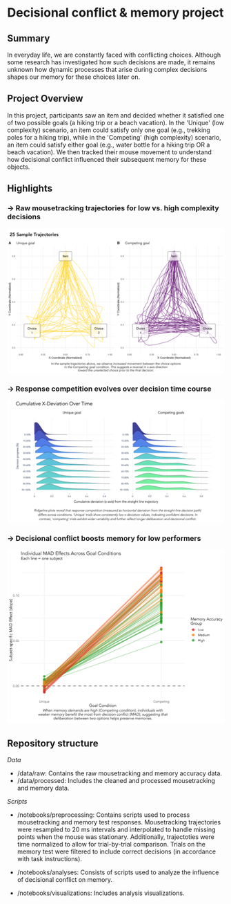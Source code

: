 # Decisional conflict & memory project
## Summary
In everyday life, we are constantly faced with conflicting choices. Although some research has investigated how such decisions are made, it remains unknown how dynamic processes that arise during complex decisions shapes our memory for these choices later on.

## Project Overview
In this project, participants saw an item and decided whether it satisfied one of two possible goals (a hiking trip or a beach vacation). In the 'Unique' (low complexity) scenario, an item could satisfy only one goal (e.g., trekking poles for a hiking trip), while in the 'Competing' (high complexity) scenario, an item could satisfy either goal (e.g., water bottle for a hiking trip OR a beach vacation). We then tracked their mouse movement to understand how decisional conflict influenced their subsequent memory for these objects. 

## Highlights 
### → Raw mousetracking trajectories for low vs. high complexity decisions 
<img src="visualizations/01_sample_trajectories.png" alt="Raw mousetracking trajectories across decision types" width="750">

### → Response competition evolves over decision time course
<img src="visualizations/06_cumulative_dev_combined.png" alt="Response competition over time" width="750">

### → Decisional conflict boosts memory for low performers 
<img src="visualizations/03_mad_indiv_differences.png" alt="Individual differences in decisional conflict" width="750">

## Repository structure
*Data*    
+ /data/raw: Contains the raw mousetracking and memory accuracy data.    
+ /data/processed: Includes the cleaned and processed mousetracking and memory data. 

*Scripts*   
+ /notebooks/preprocessing: Contains scripts used to process mousetracking and memory test responses. Mousetracking trajectories were resampled to 20 ms intervals and interpolated to handle missing points when the mouse was stationary. Additionally, trajectoties were time normalized to allow for trial-by-trial comparison. Trials on the memory test were filtered to include correct decisions (in accordance with task instructions). 

+ /notebooks/analyses: Consists of scripts used to analyze the influence of decisional conflict on memory. 

+ /notebooks/visualizations: Includes analysis visualizations.
